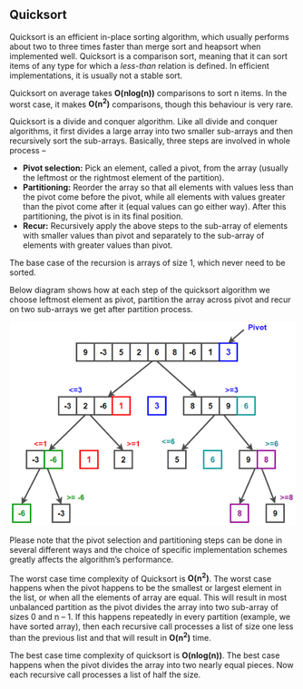 ## Quicksort
Quicksort is an efficient in-place sorting algorithm, which usually performs about two to three times faster than merge sort and heapsort when implemented well. Quicksort is a comparison sort, meaning that it can sort items of any type for which a _less-than_ relation is defined. In efficient implementations, it is usually not a stable sort.

Quicksort on average takes **O(nlog(n))** comparisons to sort n items. In the worst case, it makes **O(n<sup>2</sup>)** comparisons, though this behaviour is very rare.

Quicksort is a divide and conquer algorithm. Like all divide and conquer algorithms, it first divides a large array into two smaller sub-arrays and then recursively sort the sub-arrays. Basically, three steps are involved in whole process –
*   **Pivot selection:** Pick an element, called a pivot, from the array (usually the leftmost or the rightmost element of the partition).
*   **Partitioning:** Reorder the array so that all elements with values less than the pivot come before the pivot, while all elements with values greater than the pivot come after it (equal values can go either way). After this partitioning, the pivot is in its final position.  
*   **Recur:** Recursively apply the above steps to the sub-array of elements with smaller values than pivot and separately to the sub-array of elements with greater values than pivot.

The base case of the recursion is arrays of size 1, which never need to be sorted.

Below diagram shows how at each step of the quicksort algorithm we choose leftmost element as pivot, partition the array across pivot and recur on two sub-arrays we get after partition process.

![](Quicksort.png)

  
Please note that the pivot selection and partitioning steps can be done in several different ways and the choice of specific implementation schemes greatly affects the algorithm’s performance.

The worst case time complexity of Quicksort is **O(n<sup>2</sup>)**. The worst case happens when the pivot happens to be the smallest or largest element in the list, or when all the elements of array are equal. This will result in most unbalanced partition as the pivot divides the array into two sub-array of sizes 0 and n – 1. If this happens repeatedly in every partition (example, we have sorted array), then each recursive call processes a list of size one less than the previous list and that will result in **O(n<sup>2</sup>)** time.

The best case time complexity of quicksort is **O(nlog(n))**. The best case happens when the pivot divides the array into two nearly equal pieces. Now each recursive call processes a list of half the size.